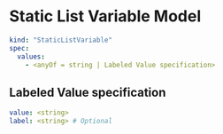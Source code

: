 # Static List Variable Model

```yaml
kind: "StaticListVariable"
spec:
  values:
    - <anyOf = string | Labeled Value specification>
```

## Labeled Value specification

```yaml
value: <string>
label: <string> # Optional
```
